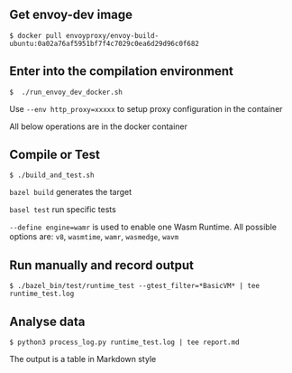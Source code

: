 
## Get envoy-dev image

```
$ docker pull envoyproxy/envoy-build-ubuntu:0a02a76af5951bf7f4c7029c0ea6d29d96c0f682
```

## Enter into the compilation environment

```
$  ./run_envoy_dev_docker.sh
```

Use `--env http_proxy=xxxxx` to setup proxy configuration in the container

All below operations are in the docker container

## Compile or Test

```
$ ./build_and_test.sh
```

`bazel build` generates the target

`basel test` run specific tests

`--define engine=wamr` is used to enable one Wasm Runtime. All possible options are: `v8`, `wasmtime`, `wamr`, `wasmedge`, `wavm`

## Run manually and record output

```
$ ./bazel_bin/test/runtime_test --gtest_filter=*BasicVM* | tee runtime_test.log
```

## Analyse data

```
$ python3 process_log.py runtime_test.log | tee report.md
```

The output is a table in Markdown style
